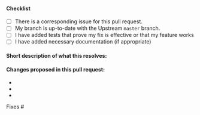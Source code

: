 <!--
(Thanks for sending a pull request! Please make sure you click the link above to view the contribution guidelines, then fill out the blanks below.)
-->

#### Checklist

- [ ] There is a corresponding issue for this pull request.
- [ ] My branch is up-to-date with the Upstream `master` branch.
- [ ] I have added tests that prove my fix is effective or that my feature works
- [ ] I have added necessary documentation (if appropriate)

#### Short description of what this resolves:


#### Changes proposed in this pull request:

-
-
-

<!-- Add the issue number that is fixed by this PR (In the form Fixes #123) -->

Fixes #

